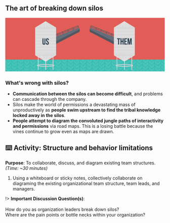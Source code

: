 ## The art of breaking down silos

![logo](images/silos.png ':no-zoom')

### What's wrong with silos?

* **Communication between the silos can become difficult**, and problems can cascade through the company.
* Silos make the world of permissions a devastating mass of unproductively as **people swim upstream to find the tribal knowledge locked away in the silos**.
* **People attempt to diagram the convoluted jungle paths of interactivity and permissions** via road maps. This is a losing battle because the vines continue to grow even as maps are drawn.

## ⌨️ Activity: Structure and behavior limitations
**Purpose**: To collaborate, discuss, and diagram existing team structures. _(Time: ~30 minutes)_

1. Using a whiteboard or sticky notes, collectively collaborate on diagraming the existing organizational team structure, team leads, and managers.

!> **Important Discussion Question(s)**: <br><br>How do you as organization leaders break down silos? <br> Where are the pain points or bottle necks within your organization?
